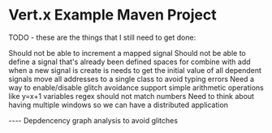 # Vert.x Example Maven Project

TODO - these are the things that I still need to get done:

Should not be able to increment a mapped signal
Should not be able to define a signal that's already been defined
spaces for combine with add
when a new signal is create is needs to get the initial value of all dependent signals
move all addresses to a single class to avoid typing errors
Need a way to enable/disable glitch avoidance
support simple arithmetic operations like y=x+1
variables regex should not match numbers
Need to think about having multiple windows so we can have a distributed application


---- Depdencency graph analysis to avoid glitches

